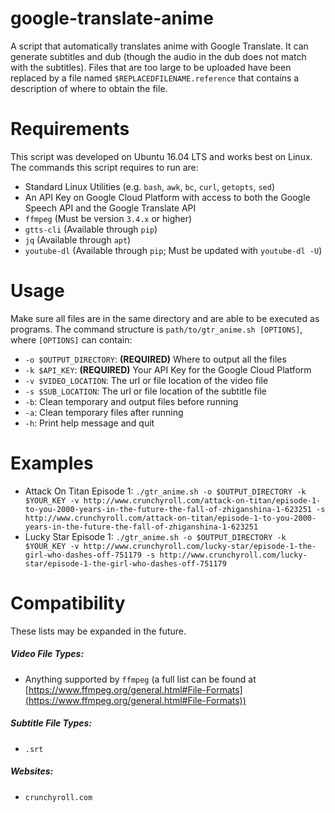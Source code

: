 # google-translate-anime
A script that automatically translates anime with Google Translate. It can generate subtitles and dub (though the audio in the dub does not match with the subtitles). Files that are too large to be uploaded have been replaced by a file named `$REPLACEDFILENAME.reference` that contains a description of where to obtain the file.

# Requirements
This script was developed on Ubuntu 16.04 LTS and works best on Linux. The commands this script requires to run are:
* Standard Linux Utilities (e.g. `bash`, `awk`, `bc`, `curl`, `getopts`, `sed`)
* An API Key on Google Cloud Platform with access to both the Google Speech API and the Google Translate API
* `ffmpeg` (Must be version `3.4.x` or higher)
* `gtts-cli` (Available through `pip`)
* `jq` (Available through `apt`)
* `youtube-dl` (Available through `pip`; Must be updated with `youtube-dl -U`)

# Usage
Make sure all files are in the same directory and are able to be executed as programs. The command structure is `path/to/gtr_anime.sh [OPTIONS]`, where `[OPTIONS]` can contain:
* `-o $OUTPUT_DIRECTORY`: **(REQUIRED)** Where to output all the files
* `-k $API_KEY`: **(REQUIRED)** Your API Key for the Google Cloud Platform
* `-v $VIDEO_LOCATION`: The url or file location of the video file
* `-s $SUB_LOCATION`: The url or file location of the subtitle file
* `-b`: Clean temporary and output files before running
* `-a`: Clean temporary files after running
* `-h`: Print help message and quit

# Examples
* Attack On Titan Episode 1: `./gtr_anime.sh -o $OUTPUT_DIRECTORY -k $YOUR_KEY -v http://www.crunchyroll.com/attack-on-titan/episode-1-to-you-2000-years-in-the-future-the-fall-of-zhiganshina-1-623251 -s http://www.crunchyroll.com/attack-on-titan/episode-1-to-you-2000-years-in-the-future-the-fall-of-zhiganshina-1-623251`
* Lucky Star Episode 1: `./gtr_anime.sh -o $OUTPUT_DIRECTORY -k $YOUR_KEY -v http://www.crunchyroll.com/lucky-star/episode-1-the-girl-who-dashes-off-751179 -s http://www.crunchyroll.com/lucky-star/episode-1-the-girl-who-dashes-off-751179`

# Compatibility
These lists may be expanded in the future.
##### Video File Types:
* Anything supported by `ffmpeg` (a full list can be found at [https://www.ffmpeg.org/general.html#File-Formats](https://www.ffmpeg.org/general.html#File-Formats))
##### Subtitle File Types:
* `.srt`
##### Websites:
* `crunchyroll.com`
